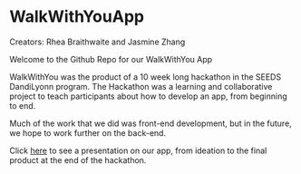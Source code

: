 # WalkWithYouApp
Creators: Rhea Braithwaite and Jasmine Zhang

Welcome to the Github Repo for our WalkWithYou App

WalkWithYou was the product of a 10 week long hackathon in the SEEDS DandiLyonn program. The Hackathon was a learning and collaborative project to teach participants about how to develop an app, from beginning to end. 

Much of the work that we did was front-end development, but in the future, we hope to work further on the back-end.

Click [here](https://www.canva.com/design/DAFJCr80R5g/hRxErkYpC61RpQ85V2_U6Q/view?utm_content=DAFJCr80R5g&utm_campaign=designshare&utm_medium=link&utm_source=editor) to see a presentation on our app, from ideation to the final product at the end of the hackathon.

